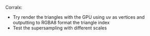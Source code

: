 Corralx:
* Try render the triangles with the GPU using uv as vertices and outputting to RGBA8 format the triangle index
* Test the supersampling with different scales